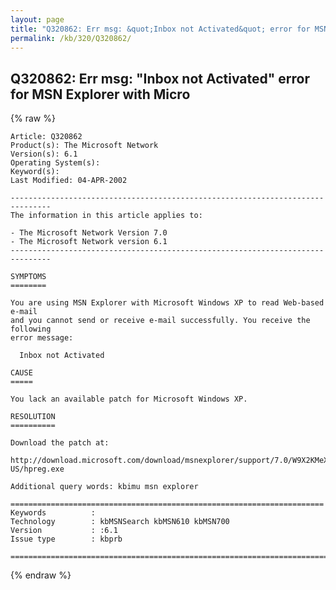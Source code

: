 ```yaml
---
layout: page
title: "Q320862: Err msg: &quot;Inbox not Activated&quot; error for MSN Explorer with Micro"
permalink: /kb/320/Q320862/
---
```


## Q320862: Err msg: &quot;Inbox not Activated&quot; error for MSN Explorer with Micro

{% raw %}

	Article: Q320862
	Product(s): The Microsoft Network
	Version(s): 6.1
	Operating System(s): 
	Keyword(s): 
	Last Modified: 04-APR-2002
	
	-------------------------------------------------------------------------------
	The information in this article applies to:
	
	- The Microsoft Network Version 7.0 
	- The Microsoft Network version 6.1 
	-------------------------------------------------------------------------------
	
	SYMPTOMS
	========
	
	You are using MSN Explorer with Microsoft Windows XP to read Web-based e-mail
	and you cannot send or receive e-mail successfully. You receive the following
	error message:
	
	  Inbox not Activated
	
	CAUSE
	=====
	
	You lack an available patch for Microsoft Windows XP.
	
	RESOLUTION
	==========
	
	Download the patch at:
	
	http://download.microsoft.com/download/msnexplorer/support/7.0/W9X2KMeXP/EN-US/hpreg.exe
	
	Additional query words: kbimu msn explorer
	
	======================================================================
	Keywords          :  
	Technology        : kbMSNSearch kbMSN610 kbMSN700
	Version           : :6.1
	Issue type        : kbprb
	
	=============================================================================
	

{% endraw %}

